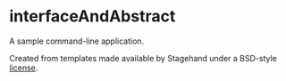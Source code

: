 # interfaceAndAbstract

A sample command-line application.

Created from templates made available by Stagehand under a BSD-style
[license](https://github.com/dart-lang/stagehand/blob/master/LICENSE).
